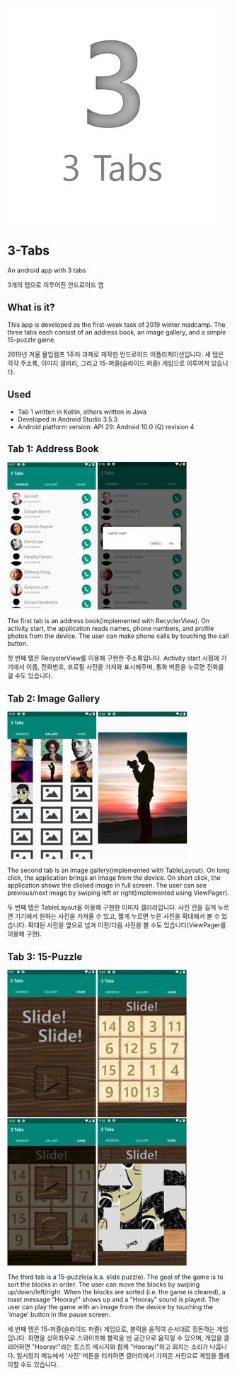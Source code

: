 ![logo](./readme_images/logo.png)
  
# 3-Tabs
An android app with 3 tabs

3개의 탭으로 이루어진 안드로이드 앱

## What is it?
This app is developed as the first-week task of 2019 winter madcamp.
The three tabs each consist of an address book, an image gallery, and a simple 15-puzzle game.

2019년 겨울 몰입캠프 1주차 과제로 제작한 안드로이드 어플리케이션입니다.
세 탭은 각각 주소록, 이미지 갤러리, 그리고 15-퍼즐(슬라이드 퍼즐) 게임으로 이루어져 있습니다.

## Used
* Tab 1 written in Kotlin, others written in Java
* Developed in Android Studio 3.5.3
* Android platform version: API 29: Android 10.0 (Q) revision 4

## Tab 1: Address Book
![addr_1](./readme_images/addr_1.png)
![addr_2](./readme_images/addr_2.png)

The first tab is an address book(implemented with RecyclerView).
On activity start, the application reads names, phone numbers, and profile photos from the device.
The user can make phone calls by touching the call button.

첫 번째 탭은 RecyclerView를 이용해 구현한 주소록입니다.
Activity start 시점에 기기에서 이름, 전화번호, 프로필 사진을 가져와 표시해주며, 통화 버튼을 누르면 전화를 걸 수도 있습니다.

## Tab 2: Image Gallery
![gallery_1](./readme_images/gallery_1.png)
![gallery_2](./readme_images/gallery_2.png)

The second tab is an image gallery(implemented with TableLayout).
On long click, the application brings an image from the device.
On short click, the application shows the clicked image in full screen.
The user can see previous/next image by swiping left or right(implemented using ViewPager).

두 번째 탭은 TableLayout을 이용해 구현한 이미지 갤러리입니다.
사진 칸을 길게 누르면 기기에서 원하는 사진을 가져올 수 있고, 짧게 누르면 누른 사진을 확대해서 볼 수 있습니다.
확대된 사진을 옆으로 넘겨 이전/다음 사진을 볼 수도 있습니다(ViewPager를 이용해 구현).

## Tab 3: 15-Puzzle
![game_1](./readme_images/game_1.png)
![game_2](./readme_images/game_2.png)
![game_3](./readme_images/game_3.png)
![game_4](./readme_images/game_4.png)

The third tab is a 15-puzzle(a.k.a. slide puzzle).
The goal of the game is to sort the blocks in order.
The user can move the blocks by swiping up/down/left/right.
When the blocks are sorted (i.e. the game is cleared), a toast message "Hooray!" shows up and a "Hooray" sound is played.
The user can play the game with an image from the device by touching the 'image' button in the pause screen.

세 번째 탭은 15-퍼즐(슬라이드 퍼즐) 게임으로, 블럭을 움직여 순서대로 정돈하는 게임입니다.
화면을 상하좌우로 스와이프해 블럭을 빈 공간으로 움직일 수 있으며, 게임을 클리어하면 "Hooray!"라는 토스트 메시지와 함께 "Hooray!"하고 외치는 소리가 나옵니다.
일시정지 메뉴에서 '사진' 버튼을 터치하면 갤러리에서 가져온 사진으로 게임을 플레이할 수도 있습니다.
